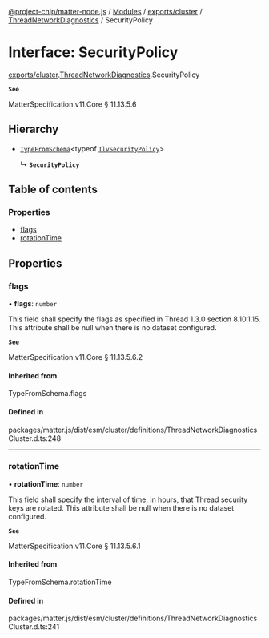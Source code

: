 [@project-chip/matter-node.js](../README.md) / [Modules](../modules.md) / [exports/cluster](../modules/exports_cluster.md) / [ThreadNetworkDiagnostics](../modules/exports_cluster.ThreadNetworkDiagnostics.md) / SecurityPolicy

# Interface: SecurityPolicy

[exports/cluster](../modules/exports_cluster.md).[ThreadNetworkDiagnostics](../modules/exports_cluster.ThreadNetworkDiagnostics.md).SecurityPolicy

**`See`**

MatterSpecification.v11.Core § 11.13.5.6

## Hierarchy

- [`TypeFromSchema`](../modules/exports_tlv.md#typefromschema)\<typeof [`TlvSecurityPolicy`](../modules/exports_cluster.ThreadNetworkDiagnostics.md#tlvsecuritypolicy)\>

  ↳ **`SecurityPolicy`**

## Table of contents

### Properties

- [flags](exports_cluster.ThreadNetworkDiagnostics.SecurityPolicy.md#flags)
- [rotationTime](exports_cluster.ThreadNetworkDiagnostics.SecurityPolicy.md#rotationtime)

## Properties

### flags

• **flags**: `number`

This field shall specify the flags as specified in Thread 1.3.0 section 8.10.1.15. This attribute shall be
null when there is no dataset configured.

**`See`**

MatterSpecification.v11.Core § 11.13.5.6.2

#### Inherited from

TypeFromSchema.flags

#### Defined in

packages/matter.js/dist/esm/cluster/definitions/ThreadNetworkDiagnosticsCluster.d.ts:248

___

### rotationTime

• **rotationTime**: `number`

This field shall specify the interval of time, in hours, that Thread security keys are rotated. This
attribute shall be null when there is no dataset configured.

**`See`**

MatterSpecification.v11.Core § 11.13.5.6.1

#### Inherited from

TypeFromSchema.rotationTime

#### Defined in

packages/matter.js/dist/esm/cluster/definitions/ThreadNetworkDiagnosticsCluster.d.ts:241
